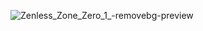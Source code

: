


![Zenless_Zone_Zero_1_-removebg-preview](https://github.com/user-attachments/assets/cbce369a-22c7-43e0-b071-475f17169780)
